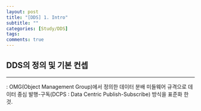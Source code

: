 ```yaml
---
layout: post
title: "[DDS] 1. Intro"
subtitle: ""
categories: [Study/DDS] 
tags:
comments: true
---
```


## DDS의 정의 및 기본 컨셉

---
 : OMG(Object Management Group)에서 정의한 데이터 분배 미들웨어 규격으로 데이터 중심 발행-구독(DCPS : Data Centric Publish-Subscribe) 방식을 표준화 한 것.
